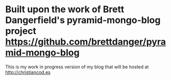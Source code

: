 Built upon the work of Brett Dangerfield's pyramid-mongo-blog project 
https://github.com/brettdanger/pyramid-mongo-blog
==================

This is my work in progress version of my blog that will be hosted at 
http://christiancod.es
